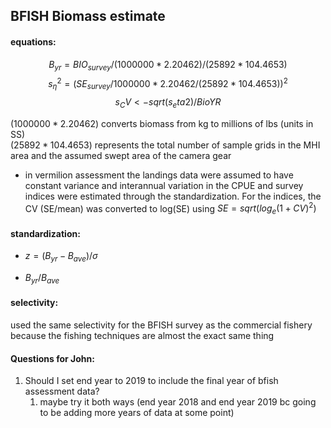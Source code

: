 ## BFISH Biomass estimate 

#### equations: 
$$ 
B_{yr} = BIO_{survey} / (1000000 * 2.20462) /(25892*104.4653)  
$$
$$
s_\eta^2 = (SE_{survey}/1000000*2.20462/(25892*104.4653))^2  
$$
$$
s_CV <- sqrt(s_eta2)/BioYR
$$


$(1000000 * 2.20462)$ converts biomass from kg to millions of lbs (units in SS)  
$(25892*104.4653)$ represents the total number of sample grids in the MHI area and the assumed swept area of the camera gear 

* in vermilion assessment the landings data were assumed to have constant variance and interannual variation in the CPUE and survey indices were estimated through the standardization. For the indices, the CV (SE/mean) was converted to log(SE) using $SE = sqrt(log_e(1+CV)^2)$ 



#### standardization:  
* $z = (B_{yr}-B_{ave})/\sigma$  
      
* $B_{yr}/B_{ave}$ 


#### selectivity:  
used the same selectivity for the BFISH survey as the commercial fishery because the fishing techniques are almost the exact same thing


#### Questions for John:  
1. Should I set end year to 2019 to include the final year of bfish assessment data?
   1. maybe try it both ways (end year 2018 and end year 2019 bc going to be adding more years of data at some point)